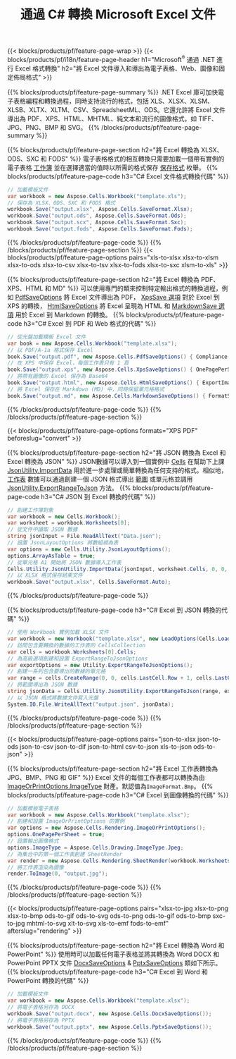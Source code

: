 ﻿---
title: 通過 C# 轉換 Microsoft Excel 文件 
url: /zh-hant/net/conversion/
description: 只需幾行 C# 代碼，即可將 Excel XLS、XLSX、ODS、CSV 轉換為 PDF、XPS、HTML、JPEG、HTML 和許多其他流行格式。
---
{{< blocks/products/pf/feature-page-wrap >}}
{{< blocks/products/pf/i18n/feature-page-header h1="Microsoft<sup>&reg;</sup> 通過 .NET 進行 Excel 格式轉換" h2="將 Excel 文件導入和導出為電子表格、Web、圖像和固定佈局格式" >}}

{{% blocks/products/pf/feature-page-summary %}}
.NET Excel 庫可加快電子表格編程和轉換過程，同時支持流行的格式，包括 XLS、XLSX、XLSM、XLSB、XLTX、XLTM、CSV、SpreadsheetML、ODS。它還允許將 Excel 文件導出為 PDF、XPS、HTML、MHTML、純文本和流行的圖像格式，如 TIFF、JPG、PNG、BMP 和 SVG。
{{% /blocks/products/pf/feature-page-summary %}}

{{% blocks/products/pf/feature-page-section h2="將 Excel 轉換為 XLSX、ODS、SXC 和 FODS" %}}
電子表格格式的相互轉換只需要加載一個帶有實例的電子表格 [工作簿](https://reference.aspose.com/cells/net/aspose.cells/workbook) 並在選擇適當的值時以所需的格式保存 [保存格式](https://reference.aspose.com/cells/net/aspose.cells/saveformat) 枚舉。
{{% blocks/products/pf/feature-page-code h3="C# Excel 文件格式轉換代碼" %}}

```cs
// 加載模板文件
var workbook = new Aspose.Cells.Workbook("template.xls");
// 保存為 XLSX、ODS、SXC 和 FODS 格式
workbook.Save("output.xlsx", Aspose.Cells.SaveFormat.Xlsx);
workbook.Save("output.ods", Aspose.Cells.SaveFormat.Ods);
workbook.Save("output.scx", Aspose.Cells.SaveFormat.Sxc);
workbook.Save("output.fods", Aspose.Cells.SaveFormat.Fods);

```
{{% /blocks/products/pf/feature-page-code %}}
{{% /blocks/products/pf/feature-page-section %}}
{{< blocks/products/pf/feature-page-options pairs="xls-to-xlsx xlsx-to-xlsm xlsx-to-ods xlsx-to-csv xlsx-to-tsv xlsx-to-fods xlsx-to-sxc xlsm-to-xls" >}}


{{% blocks/products/pf/feature-page-section h2="將 Excel 轉換為 PDF、XPS、HTML 和 MD" %}}
可以使用專門的類來控制特定輸出格式的轉換過程，例如 [PdfSaveOptions](https://reference.aspose.com/cells/net/aspose.cells/pdfsaveoptions) 將 Excel 文件導出為 PDF， [XpsSave 選項](https://reference.aspose.com/cells/net/aspose.cells/xpssaveoptions) 對於 Excel 到 XPS 的轉換， [HtmlSaveOptions](https://reference.aspose.com/cells/net/aspose.cells/htmlsaveoptions) 將 Excel 呈現為 HTML 和 [MarkdownSave 選項](https://reference.aspose.com/cells/net/aspose.cells/markdownsaveoptions) 用於 Excel 到 Markdown 的轉換。 
{{% blocks/products/pf/feature-page-code h3="C# Excel 到 PDF 和 Web 格式的代碼" %}}

```cs
// 從光盤加載模板 Excel 文件
var book = new Aspose.Cells.Workbook("template.xlsx");
// 以 PDF/A-1a 格式保存 Excel
book.Save("output.pdf", new Aspose.Cells.PdfSaveOptions() { Compliance = PdfComplianceVersion.PdfA1a });
// 在 XPS 中保存 Excel，每個工作表只有 1 頁
book.Save("output.xps", new Aspose.Cells.XpsSaveOptions() { OnePagePerSheet = true });
// 將帶有圖像的 Excel 保存為 Base64
book.Save("output.html", new Aspose.Cells.HtmlSaveOptions() { ExportImagesAsBase64 = true });
// 將 Excel 保存在 Markdown (MD) 中，同時保留單元格格式
book.Save("output.md", new Aspose.Cells.MarkdownSaveOptions() { FormatStrategy = Cells.CellValueFormatStrategy.CellStyle });

```
{{% /blocks/products/pf/feature-page-code %}}
{{% /blocks/products/pf/feature-page-section %}}

{{< blocks/products/pf/feature-page-options formats="XPS PDF" beforeslug="convert" >}}

{{% blocks/products/pf/feature-page-section h2="將 JSON 轉換為 Excel 和 Excel 轉換為 JSON" %}}
JSON數據可以導入到一個實例中 [Cells](https://reference.aspose.com/cells/net/aspose.cells/cells) 在幫助下上課 [JsonUtility.ImportData](https://reference.aspose.com/cells/net/aspose.cells.utility/jsonutility/methods/importdata) 用於進一步處理或簡單轉換為任何支持的格式。相似地， [工作表](https://reference.aspose.com/cells/net/aspose.cells/worksheet) 數據可以通過創建一個 JSON 格式導出 [範圍](https://reference.aspose.com/cells/net/aspose.cells/range) 或單元格並調用 [JsonUtility.ExportRangeToJson](https://reference.aspose.com/cells/net/aspose.cells.utility/jsonutility/methods/exportrangetojson) 方法。
{{% blocks/products/pf/feature-page-code h3="C# JSON 到 Excel 轉換的代碼" %}}
```cs
// 創建工作簿對象
var workbook = new Cells.Workbook();
var worksheet = workbook.Worksheets[0];
// 從文件中讀取 JSON 數據
string jsonInput = File.ReadAllText("Data.json");
// 設置 JsonLayoutOptions 將數組視為表
var options = new Cells.Utility.JsonLayoutOptions();
options.ArrayAsTable = true;
// 從單元格 A1 開始將 JSON 數據導入工作表
Cells.Utility.JsonUtility.ImportData(jsonInput, worksheet.Cells, 0, 0, options);
// 以 XLSX 格式保存結果文件
workbook.Save("output.xlsx", Cells.SaveFormat.Auto); 

```
{{% /blocks/products/pf/feature-page-code %}}

{{% blocks/products/pf/feature-page-code h3="C# Excel 到 JSON 轉換的代碼" %}}
```cs
// 使用 Workbook 實例加載 XLSX 文件
var workbook = new Workbook("template.xlsx", new LoadOptions(Cells.LoadFormat.Auto));
// 訪問包含要轉換的數據的工作表的 CellsCollection
var cells = workbook.Worksheets[0].Cells;
// 為高級選項創建和設置 ExportRangeToJsonOptions
var exportOptions = new Utility.ExportRangeToJsonOptions();
// 創建一系列包含要導出的數據的單元格
var range = cells.CreateRange(0, 0, cells.LastCell.Row + 1, cells.LastCell.Column + 1);
// 將範圍導出為 JSON 數據
string jsonData = Cells.Utility.JsonUtility.ExportRangeToJson(range, exportOptions);
// 以 JSON 格式將數據文件寫入光盤
System.IO.File.WriteAllText("output.json", jsonData); 

```
{{% /blocks/products/pf/feature-page-code %}}
{{% /blocks/products/pf/feature-page-section %}}

{{< blocks/products/pf/feature-page-options pairs="json-to-xlsx json-to-ods json-to-csv json-to-dif json-to-html csv-to-json xls-to-json ods-to-json" >}}

{{% blocks/products/pf/feature-page-section h2="將 Excel 工作表轉換為 JPG、BMP、PNG 和 GIF" %}}
Excel 文件的每個工作表都可以轉換為由 [ImageOrPrintOptions.ImageType](https://reference.aspose.com/cells/net/aspose.cells.rendering/imageorprintoptions/properties/imagetype) 財產。默認值為`ImageFormat.Bmp`。
{{% blocks/products/pf/feature-page-code h3="C# Excel 到圖像轉換的代碼" %}}
```cs
// 加載模板電子表格
var workbook = new Aspose.Cells.Workbook("template.xlsx");
// 創建和設置 ImageOrPrintOptions 的實例
var options = new Aspose.Cells.Rendering.ImageOrPrintOptions();
options.OnePagePerSheet = true;
// 設置輸出圖像格式
options.ImageType = Aspose.Cells.Drawing.ImageType.Jpeg;
// 為集合中的第一個工作表創建 SheetRender
var render = new Aspose.Cells.Rendering.SheetRender(workbook.Worksheets[0], options);
// 將工作表渲染為圖像
render.ToImage(0, "output.jpg");

```
{{% /blocks/products/pf/feature-page-code %}}
{{% /blocks/products/pf/feature-page-section %}}

{{< blocks/products/pf/feature-page-options pairs="xlsx-to-jpg xlsx-to-png xlsx-to-bmp ods-to-gif ods-to-svg ods-to-png ods-to-gif ods-to-bmp sxc-to-jpg mhtml-to-svg xlt-to-svg xls-to-emf fods-to-emf" afterslug="rendering" >}}

{{% blocks/products/pf/feature-page-section h2="將 Excel 轉換為 Word 和 PowerPoint" %}}
使用時可以加載任何電子表格並將其轉換為 Word DOCX 和 PowerPoint PPTX 文件 [DocxSaveOptions](https://reference.aspose.com/cells/net/aspose.cells/docxsaveoptions) & [PptxSaveOptions](https://reference.aspose.com/cells/net/aspose.cells/pptxsaveoptions) 類如下所示。
{{% blocks/products/pf/feature-page-code h3="C# Excel 到 Word 和 PowerPoint 轉換的代碼" %}}
```cs
// 加載模板文件
var workbook = new Aspose.Cells.Workbook("template.xlsx");
// 將電子表格另存為 DOCX
workbook.Save("output.docx", new Aspose.Cells.DocxSaveOptions());
// 將電子表格另存為 PPTX
workbook.Save("output.pptx", new Aspose.Cells.PptxSaveOptions());

```
{{% /blocks/products/pf/feature-page-code %}}
{{% /blocks/products/pf/feature-page-section %}}